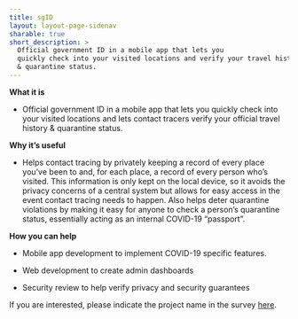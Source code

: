 ```yaml
---
title: sgID
layout: layout-page-sidenav
sharable: true
short_description: >
  Official government ID in a mobile app that lets you
  quickly check into your visited locations and verify your travel history
  & quarantine status.
---
```


**What it is**

- Official government ID in a mobile app that lets you quickly check into your visited locations and lets contact tracers verify your official travel history & quarantine status.

**Why it’s useful**

- Helps contact tracing by privately keeping a record of every place you’ve been to and, for each place, a record of every person who’s visited. This information is only kept on the local device, so it avoids the privacy concerns of a central system but allows for easy access in the event contact tracing needs to happen. Also helps deter quarantine violations by making it easy for anyone to check a person’s quarantine status, essentially acting as an internal COVID-19 “passport”.

**How you can help**

- Mobile app development to implement COVID-19 specific features.

- Web development to create admin dashboards

- Security review to help verify privacy and security guarantees

If you are interested, please indicate the project name in the survey [here](https://go.gov.sg/govtech-volunteers).
